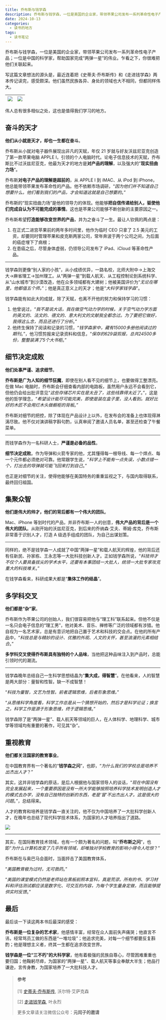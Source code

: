 ```yaml
---
title: 乔布斯与钱学森
description: 乔布斯与钱学森，一位是美国的企业家，带领苹果公司发布一系列革命性电子产品；一位是中国的科学家，帮助国家完成“两弹一星”的伟业。他们虽然民族各异、身处的领域也大不相同，但都同样伟大。
date: 2024-10-13
categories:
  - 读书的地方
tags:
  - 读书笔记
---
```


乔布斯与钱学森，一位是美国的企业家，带领苹果公司发布一系列革命性电子产品；一位是中国的科学家，帮助国家完成“两弹一星”的伟业。乍看之下，你很难把他们关联起来。

写这篇文章想法的源头是，最近连着把《史蒂夫·乔布斯传》和《走进钱学森》两本传记读完，感受颇深。他们虽然民族各异、身处的领域也大不相同，但都同样伟大。

| ![](http://yrunz-1300638001.cos.ap-guangzhou.myqcloud.com/2024-10-12-235934.png) | ![](http://yrunz-1300638001.cos.ap-guangzhou.myqcloud.com/2024-10-13-000024.png) |
| ------------------------------------------------------------ | ------------------------------------------------------------ |

伟人总有很多相似之处，这也是值得我们学习的地方。

## 奋斗的天才

**他们从小就是天才，却也一生都在奋斗**。

乔布斯从小就对电子器件展现出非凡的天赋，年仅 21 岁就与好友沃兹尼亚克创造了第一款苹果电脑 APPLE I，引领的个人电脑时代。论电子信息技术的天赋，乔布斯比不过沃兹尼亚克，他最为天才的地方是**对产品的理解**，以及强大的”**现实扭曲力场**“。

乔布斯**对电子产品的理解是超前的**，从 APPLE I 到 iMAC、从 iPod 到 iPhone，他总能带领苹果发布革命性的产品。他不依赖市场调研，“*因为他们并不知道自己想要什么。他们看到我们的产品，才会知道这就是自己想要的*。”

乔布斯的“现实扭曲力场”是他的领导力的体现。他能够**把自信传递给别人，驱使他们完成自认为不可能完成的事情**。这也是苹果公司能够不断创新的主要原因之一。

乔布斯希望**打造能够改变世界的产品**，并为之奋斗了一生。最让人钦佩的两点是：

1. 在正式二进宫苹果前的两年多时间里，他作为临时 CEO 只拿了 2.5 美元的工资，却要同时管理苹果和皮克斯两家公司，常年奔波于两个公司之间，为后面的癌症埋下了病根；
2. 在患癌之后，尽管身体虚弱，仍领导公司发布了 iPad、iCloud 等革命性产品。

------

钱学森则更像“别人家的小孩”，从小成绩优异，一路名校，北师大附中->上海交大->麻省理工->加州理工。从“两弹一星”到载人航天、从工程控制论到系统科学、从“山水城市”到沙漠改造，他在众多领域都有大建树；他被美国评价为“*无论在哪里，他都值五个师。*”；他是真正意义上的天才；他是“*大科学家钱学森*”。

钱学森能有如此大的成就，除了天赋，也离不开他的努力和保持学习的习惯：

1. 他曾说过，“*我不是说大话，我在做空气动力学的时候，关于空气动力学方面的英文的、法文的、德文的、意大利文的文献我全都念过。为了要把它做好，我得这么念，而且还进行了分析*。”
2. 他终生保持了阅读和记录的习惯，“*钱学森家中，藏有15000多册他阅读过的期刊*。”，他习惯剪报来记录资料和信息，“*保存的629袋剪报，总共24500多份，整整装满了5个大书柜*。”

## 细节决定成败

**他们处事严谨、追求细节**。

**乔布斯是广为人知的细节狂魔**，即使在别人看不见的细节上，也要做得工整漂亮。在做 Mac 电脑时，乔布斯会仔细查看内部的电路板，虽然用户永远不会看到它，但他仍会给出批评意见“*这些存储芯片实在是太丑了，这些线靠得太近了*。”，这是他的哲学理念，“*希望设计能尽可能完美，即使是装在盒子里，没人看到。就好比好的木匠不会用烂木头做橱柜的背板*。”

乔布斯对细节的把控，除了体现在产品设计上以外，在发布会的准备上也体现得淋漓尽致。他不仅对演讲稿字斟句酌，认真审阅了邀请人员名单，甚至还检查了午餐菜单。

------

而钱学森作为一名科研人士，**严谨是必备的品性**。

**细节决定成败**。作为导弹和火箭专家的他，尤其懂得每一根导线、每一个焊点、每一个元件都必须绝对可靠。他常跟学生说，“*科学上不能有一点失误，小数点错一个，打出去的导弹就可能飞回来打到自己*。”

也正是对细节的关注，使得他能够在美国特务的重重监视之下，与国内取得联系，最终回归祖国。

## 集聚众智

**他们是伟大的帅才，他们的背后都有一个伟大的团队**。

Mac、iPhone 等划时代的产品，并非乔布斯一人的创意，**伟大产品的背后是一个伟大的团队**。从刚开始的沃兹尼亚克，到后来的乔纳森·艾夫、蒂姆·库克，乔布斯非常善于识别人才，打造 A 级选手组成的团队，为自己出谋划策。

------

同样的，绝不是钱学森一人成就了中国“两弹一星”和载人航天的辉煌，他的背后还有任新民、孙家栋、王永志等一大批科技创新人才。正如钱学森所说，“*科技帅才不仅个人要具备拔尖的学术水平，还要有本事团结一大批人，统领一大批专家攻克重大的科技难关*。”

在钱学森看来，科研成果大都是“**集体工作的结晶**”。

## 多学科交叉

**他们都是“杂”家**。

乔布斯作为苹果公司的创始人，我们很容易把他与“理工科”联系起来。但他不仅是一名只会电子信息的“理工男”，他对美术、音乐、禅修等广泛的领域都有涉猎。他自视为一名艺术家，总是有意识地把自己置于艺术和科技的交会点。在他的所有产品中，“*科技总是与精妙的设计、优雅的外观、人文的关怀，甚至浪漫的元素相结合*。”

**多学科交叉使得乔布斯具有独特的个人品味**，当他把这种品味注入到产品时，总能引领时代的潮流。

------

钱学森晚年总结自己一生科学思想结晶为“**集大成，得智慧**”。在他看来，人的智慧是两大部分：量智和性智。缺一不成智慧！

“*科技为量智，文艺为性智。前者逻辑思维，后者形象思维。*”

“*从思维科学角度看，科学工作总是从一个猜想开始的，然后才是科学论证；换言之，科学工作是源于形象思维，终于逻辑思维*。”

钱学森除了是“两弹一星”、载人航天等领域的巨人，在人体科学、地理科学、城市学等领域均有重要的著作，可见其“杂”。

## 重视教育

**他们都关注国家的教育事业**。

在中国教育界有一个著名的“**钱学森之问**”，也即，“*为什么我们的学校总是培养不出杰出人才*？”

其实，这并非钱学森的原话，是后人根据他与国家领导人的谈话，“*现在中国没有完全发展起来，一个重要原因是没有一所大学能够按照培养科学技术发明创造人才的模式去办学，没有自己独特的创新的东西，老是‘冒’不出杰出人才。这是很大的问题*。”，总结得来。

人才的教育和培养是钱学森一直关注的，他不仅为中国培养了一大批科学创新人才，在晚年也总结了现代科学技术体系，为国家的人才培养指出了道路。

![](http://yrunz-1300638001.cos.ap-guangzhou.myqcloud.com/2024-10-13-095348.png)

------

其实，在国际教育技术领域，也有一个颇为著名的问题，叫“**乔布斯之问**”，也即“*为什么计算机改变了几乎所有领域，却唯独对学校教育的影响小得令人吃惊*？”

乔布斯在与奥巴马会面时，当面抨击了美国教育体系，

“*美国教育极为过时，无可救药*。”

“*美国的课堂模式仍然是老师站在黑板前照本宣科，真是荒谬。所有的书、学习材料和评估测试都应该是数字化、可交互的内容，为每个学生量身定做，而且能够提供实时反馈*。”

## 最后

最后谈一下读这两本书后最深的感受：

**乔布斯是一位复杂的艺术家**，他感情丰富，经常在众人面前失声痛哭；他直言不讳，经常骂员工做的东西是“一堆垃圾”；他追求完美，对每一个细节都要反复斟酌；他是理想主义者，终其一生都在追求改变世界。

**钱学森是一位“三不朽”的大科学家**，他有着极强的民族自尊心，尽管困难重重也要归国；他鞠躬尽瘁，为国家的“两弹一星”、载人航天等事业奉献大半生；他品行谦逊，言传身教，为国家培养了一大批科技人才。

> #### 参考
>
> [1] [史蒂夫·乔布斯传](https://weread.qq.com/book-detail?type=1&senderVid=281192948&v=df332000813ab7ba6g013fc6),  沃尔特·艾萨克森
>
> [2] [走进钱学森](https://weread.qq.com/book-detail?type=1&senderVid=281192948&v=76c32bb0813ab7f9bg010c69), 叶永烈
>
> 更多文章请关注微信公众号：**元闰子的邀请**
